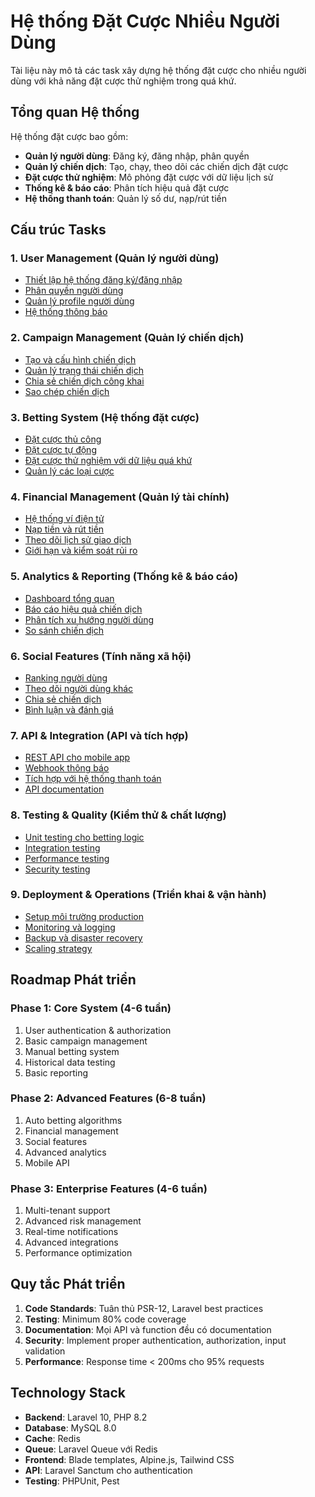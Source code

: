# Hệ thống Đặt Cược Nhiều Người Dùng

Tài liệu này mô tả các task xây dựng hệ thống đặt cược cho nhiều người dùng với khả năng đặt cược thử nghiệm trong quá khứ.

## Tổng quan Hệ thống

Hệ thống đặt cược bao gồm:
- **Quản lý người dùng**: Đăng ký, đăng nhập, phân quyền
- **Quản lý chiến dịch**: Tạo, chạy, theo dõi các chiến dịch đặt cược
- **Đặt cược thử nghiệm**: Mô phỏng đặt cược với dữ liệu lịch sử
- **Thống kê & báo cáo**: Phân tích hiệu quả đặt cược
- **Hệ thống thanh toán**: Quản lý số dư, nạp/rút tiền

## Cấu trúc Tasks

### 1. User Management (Quản lý người dùng)
- [Thiết lập hệ thống đăng ký/đăng nhập](./user-management/setup-authentication.md)
- [Phân quyền người dùng](./user-management/user-roles-permissions.md)
- [Quản lý profile người dùng](./user-management/user-profile.md)
- [Hệ thống thông báo](./user-management/notification-system.md)

### 2. Campaign Management (Quản lý chiến dịch)
- [Tạo và cấu hình chiến dịch](./campaign-management/create-campaign.md)
- [Quản lý trạng thái chiến dịch](./campaign-management/campaign-status.md)
- [Chia sẻ chiến dịch công khai](./campaign-management/public-campaigns.md)
- [Sao chép chiến dịch](./campaign-management/clone-campaign.md)

### 3. Betting System (Hệ thống đặt cược)
- [Đặt cược thủ công](./betting/manual-betting.md)
- [Đặt cược tự động](./betting/auto-betting.md)
- [Đặt cược thử nghiệm với dữ liệu quá khứ](./betting/historical-testing.md)
- [Quản lý các loại cược](./betting/bet-types.md)

### 4. Financial Management (Quản lý tài chính)
- [Hệ thống ví điện tử](./financial/wallet-system.md)
- [Nạp tiền và rút tiền](./financial/deposit-withdrawal.md)
- [Theo dõi lịch sử giao dịch](./financial/transaction-history.md)
- [Giới hạn và kiểm soát rủi ro](./financial/risk-management.md)

### 5. Analytics & Reporting (Thống kê & báo cáo)
- [Dashboard tổng quan](./analytics/dashboard.md)
- [Báo cáo hiệu quả chiến dịch](./analytics/campaign-reports.md)
- [Phân tích xu hướng người dùng](./analytics/user-analytics.md)
- [So sánh chiến dịch](./analytics/campaign-comparison.md)

### 6. Social Features (Tính năng xã hội)
- [Ranking người dùng](./social/user-ranking.md)
- [Theo dõi người dùng khác](./social/follow-system.md)
- [Chia sẻ chiến dịch](./social/campaign-sharing.md)
- [Bình luận và đánh giá](./social/comments-rating.md)

### 7. API & Integration (API và tích hợp)
- [REST API cho mobile app](./api/rest-api.md)
- [Webhook thông báo](./api/webhooks.md)
- [Tích hợp với hệ thống thanh toán](./api/payment-integration.md)
- [API documentation](./api/api-documentation.md)

### 8. Testing & Quality (Kiểm thử & chất lượng)
- [Unit testing cho betting logic](./testing/unit-tests.md)
- [Integration testing](./testing/integration-tests.md)
- [Performance testing](./testing/performance-tests.md)
- [Security testing](./testing/security-tests.md)

### 9. Deployment & Operations (Triển khai & vận hành)
- [Setup môi trường production](./deployment/production-setup.md)
- [Monitoring và logging](./deployment/monitoring.md)
- [Backup và disaster recovery](./deployment/backup-recovery.md)
- [Scaling strategy](./deployment/scaling.md)

## Roadmap Phát triển

### Phase 1: Core System (4-6 tuần)
1. User authentication & authorization
2. Basic campaign management
3. Manual betting system
4. Historical data testing
5. Basic reporting

### Phase 2: Advanced Features (6-8 tuần)
1. Auto betting algorithms
2. Financial management
3. Social features
4. Advanced analytics
5. Mobile API

### Phase 3: Enterprise Features (4-6 tuần)
1. Multi-tenant support
2. Advanced risk management
3. Real-time notifications
4. Advanced integrations
5. Performance optimization

## Quy tắc Phát triển

1. **Code Standards**: Tuân thủ PSR-12, Laravel best practices
2. **Testing**: Minimum 80% code coverage
3. **Documentation**: Mọi API và function đều có documentation
4. **Security**: Implement proper authentication, authorization, input validation
5. **Performance**: Response time < 200ms cho 95% requests

## Technology Stack

- **Backend**: Laravel 10, PHP 8.2
- **Database**: MySQL 8.0
- **Cache**: Redis
- **Queue**: Laravel Queue với Redis
- **Frontend**: Blade templates, Alpine.js, Tailwind CSS
- **API**: Laravel Sanctum cho authentication
- **Testing**: PHPUnit, Pest 
